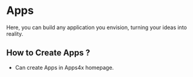 # Apps

Here, you can build any application you envision, turning your ideas into reality.

## How to Create Apps ?

  - Can create Apps in Apps4x homepage.